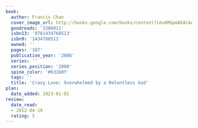 ```yaml
---
book:
  author: Francis Chan
  cover_image_url: http://books.google.com/books/content?id=6MGpmAEACAAJ&printsec=frontcover&img=1&zoom=1&source=gbs_api
  goodreads: '3206011'
  isbn13: '9781434768513'
  isbn9: '1434768511'
  owned: ''
  pages: '187'
  publication_year: '2008'
  series: ''
  series_position: '2008'
  spine_color: '#631b0f'
  tags: ''
  title: 'Crazy Love: Overwhelmed by a Relentless God'
plan:
  date_added: 2023-01-01
review:
  date_read:
  - 2012-04-19
  rating: 5
---
```

